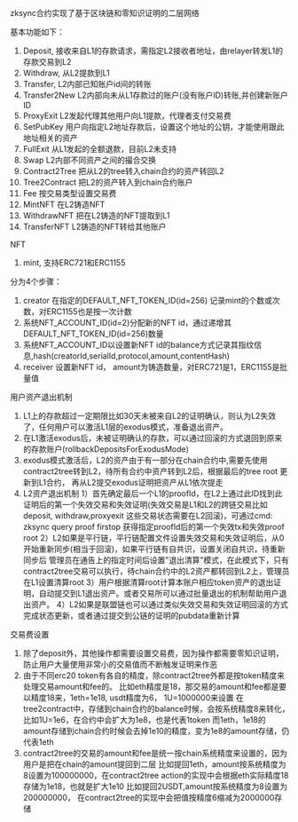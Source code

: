 zksync合约实现了基于区块链和零知识证明的二层网络


基本功能如下：
1. Deposit, 接收来自L1的存款请求，需指定L2接收者地址，由relayer转发L1的存款交易到L2
2. Withdraw, 从L2提款到L1
3. Transfer, L2内部已知账户id间的转账
4. Transfer2New L2内部向未从L1存款过的账户(没有账户ID)转账,并创建新账户ID
5. ProxyExit L2发起代理其他用户向L1提款，代理者支付交易费
6. SetPubKey 用户向指定L2地址存款后，设置这个地址的公钥，才能使用跟此地址相关的资产
7. FullExit 从L1发起的全额退款，目前L2未支持
8. Swap L2内部不同资产之间的撮合交换
9. Contract2Tree 把从L2的tree转入chain合约的资产转回L2
10. Tree2Contract 把L2的资产转入到chain合约账户
11. Fee 按交易类型设置交易费
12. MintNFT 在L2铸造NFT
13. WithdrawNFT 把在L2铸造的NFT提取到L1
14. TransferNFT L2铸造的NFT转给其他账户

NFT
1. mint, 支持ERC721和ERC1155

分为4个步骤：
1. creator 在指定的DEFAULT_NFT_TOKEN_ID(id=256) 记录mint的个数或次数，对ERC1155也是按一次计数
2. 系统NFT_ACCOUNT_ID(id=2)分配新的NFT id，通过递增其DEFAULT_NFT_TOKEN_ID(id=256)数量
3. 系统NFT_ACCOUNT_ID以设置新NFT id的balance方式记录其指纹信息,hash(creatorId,serialId,protocol,amount,contentHash)
4. receiver 设置新NFT id， amount为铸造数量，对ERC721是1，ERC1155是批量值

用户资产退出机制
1. L1上的存款超过一定期限比如30天未被来自L2的证明确认，则认为L2失效了，任何用户可以激活L1层的exodus模式，准备退出资产。
2. 在L1激活exodus后，未被证明确认的存款，可以通过回滚的方式退回到原来的存款账户(rollbackDepositsForExodusMode)
3. exodus模式激活后，L2的资产由于有一部分在chain合约中,需要先使用contract2tree转到L2，待所有合约中资产转到L2后，根据最后的tree root 更新到L1合约，
   再从L2提交exodus证明把资产从L1依次提走
4. L2资产退出机制
   1）首先确定最后一个L1的proofId，在L2上通过此ID找到此证明后的第一个失效交易和失效证明(失效交易是L1和L2的跨链交易比如deposit,
   withdraw,proxyexit 这些交易状态需要在L2回滚)，可通过cmd: zksync query proof firstop 获得指定proofId后的第一个失效tx和失效proof root
   2）L2如果是平行链，平行链配置文件设置失效交易和失效证明后，从0开始重新同步(相当于回滚)，如果平行链有自共识，设置关闭自共识，待重新同步后
   管理员在通告上的指定时间后设置"退出清算"模式，在此模式下，只有contract2tree交易可以执行，待chain合约中的L2资产都转回到L2上，管理员在L1设置清算root
   3）用户根据清算root计算本账户相应token资产的退出证明，自动提交到L1退出资产。或者交易所可以通过批量退出的机制帮助用户退出资产。
   4）L2如果是联盟链也可以通过类似失效交易和失效证明回滚的方式完成状态更新，或者通过提交到公链的证明的pubdata重新计算

交易费设置
1. 除了deposit外，其他操作都需要设置交易费，因为操作都需要零知识证明，防止用户大量使用非常小的交易值而不断触发证明来作恶
2. 由于不同erc20 token有各自的精度，除contract2tree外都是按token精度来处理交易amount和fee的。
   比如eth精度是18，那交易的amount和fee都是要以精度18来，1eth=1e18, usdt精度为6， 1U=1000000来设置
   在tree2contract中，存储到chain合约的balance时候，会按系统精度8来转化，比如1U=1e6，在合约中会扩大为1e8，也是代表1token
   而1eth，1e18的amount存储到chain合约时候会去掉1e10的精度，变为1e8的amount存储，仍代表1eth
3. contract2tree的交易的amount和fee是统一按chain系统精度来设置的，因为用户是把在chain的amount提回到二层
   比如提回1eth，amount按系统精度为8设置为100000000，在contract2tree action的实现中会根据eth实际精度18存储为1e18，也就是扩大1e10
   比如提回2USDT,amount按系统精度为8设置为200000000， 在contract2tree的实现中会把值按精度6缩减为2000000存储